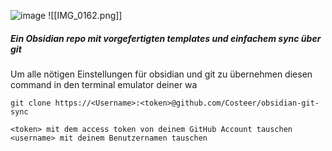 ![image](https://github.com/Costeer/obsidian-git-sync/assets/142180709/019dbf11-693a-408e-98ea-13a7b6c8a0fc)
![[IMG_0162.png]]
##### *Ein Obsidian repo mit vorgefertigten templates und einfachem sync über git*
Um alle nötigen Einstellungen für obsidian und git zu übernehmen diesen command in den terminal emulator deiner wa
```
git clone https://<Username>:<token>@github.com/Costeer/obsidian-git-sync

<token> mit dem access token von deinem GitHub Account tauschen 
<username> mit deinem Benutzernamen tauschen
```

